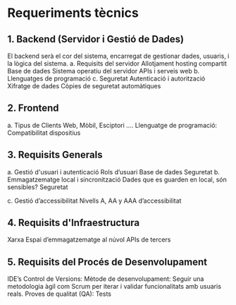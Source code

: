 # Requeriments tècnics
## 1. Backend (Servidor i Gestió de Dades)
El backend serà el cor del sistema, encarregat de gestionar dades, usuaris, i la lògica del sistema.
a. Requisits del servidor
Allotjament hosting compartit
Base de dades
Sistema operatiu del servidor
APIs i serveis web
b. Llenguatges de programació
c. Seguretat
Autenticació i autorització
Xifratge de dades
Còpies de seguretat automàtiques
## 2. Frontend
a. Tipus de Clients
Web, Mòbil, Esciptori ….
Llenguatge de programació:
Compatibilitat dispositius
## 3. Requisits Generals
a. Gestió d'usuari i autenticació
Rols d’usuari
Base de dades
Seguretat
b. Emmagatzematge local i sincronització
Dades que es guarden en local, són sensibles?
Seguretat

c. Gestió d’accessibilitat
Nivells A, AA y AAA d’accessibilitat
## 4. Requisits d'Infraestructura
Xarxa
Espai d’emmagatzematge al núvol
APIs de tercers
## 5. Requisits del Procés de Desenvolupament
IDE’s
Control de Versions:
Mètode de desenvolupament: Seguir una metodologia àgil com Scrum per iterar i validar funcionalitats amb usuaris reals.
Proves de qualitat (QA): Tests

